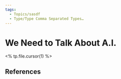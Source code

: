 ```yaml
---
tags:
  - Topics/sasdf
  - Type/Type Comma Separated Types…
---
```


# We Need to Talk About A.I.

<% tp.file.cursor(1) %>

## References
